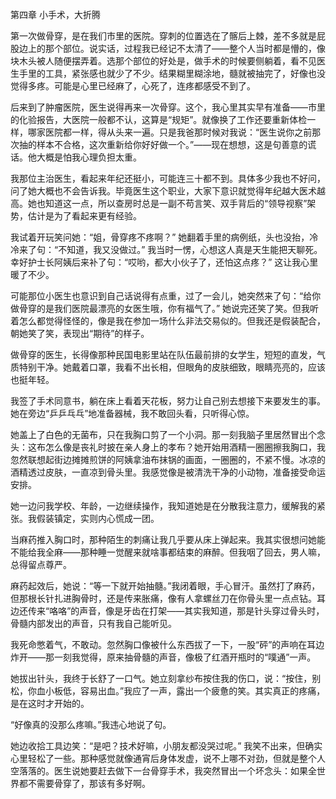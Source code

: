 第四章 小手术，大折腾

第一次做骨穿，是在我们市里的医院。穿刺的位置选在了髂后上棘，差不多就是屁股边上的那个部位。说实话，过程我已经记不太清了——整个人当时都是懵的，像块木头被人随便摆弄着。选那个部位的好处是，做手术的时候要侧躺着，看不见医生手里的工具，紧张感也就少了不少。结果糊里糊涂地，髓就被抽完了，好像也没觉得多疼。可能是心里已经麻了，心死了，连疼都感受不到了。

后来到了肿瘤医院，医生说得再来一次骨穿。这个，我心里其实早有准备——市里的化验报告，大医院一般都不认，这算是“规矩”。就像换了工作还要重新体检一样，哪家医院都一样，得从头来一遍。只是我爸那时候对我说：“医生说你之前那次抽的样本不合格，这次重新给你好好做一个。”——现在想想，这是句善意的谎话。他大概是怕我心理负担太重。

我那位主治医生，看起来年纪还挺小，可能连三十都不到。具体多少我也不好问，问了她大概也不会告诉我。毕竟医生这个职业，大家下意识就觉得年纪越大医术越高。她也知道这一点，所以查房时总是一副不苟言笑、双手背后的“领导视察”架势，估计是为了看起来更有经验。

我试着开玩笑问她：“姐，骨穿疼不疼啊？”
她翻着手里的病例纸，头也没抬，冷冷来了句：“不知道，我又没做过。”
我当时一愣，心想这人真是天生能把天聊死。幸好护士长阿姨后来补了句：“哎哟，都大小伙子了，还怕这点疼？”
这让我心里暖了不少。

可能那位小医生也意识到自己话说得有点重，过了一会儿，她突然来了句：“给你做骨穿的是我们医院最漂亮的女医生哦，你有福气了。”
她说完还笑了笑。但我听着怎么都觉得怪怪的，像是我在参加一场什么非法交易似的。但我还是假装配合，朝她笑了笑，表现出“期待”的样子。

做骨穿的医生，长得像那种民国电影里站在队伍最前排的女学生，短短的直发，气质特别干净。她戴着口罩，我看不出长相，但眼角的皮肤细致，眼睛亮亮的，应该也挺年轻。

我签了手术同意书，躺在床上看着天花板，努力让自己别去想接下来要发生的事。她在旁边“乒乒乓乓”地准备器械，我不敢回头看，只听得心惊。

她盖上了白色的无菌布，只在我胸口剪了一个小洞。那一刻我脑子里居然冒出个念头：这布怎么像是丧礼时披在亲人身上的孝布？她开始用酒精一圈圈擦我胸口，我忽然联想起街边摊摊煎饼的阿姨拿油布抹锅的画面，一圈圈的，不紧不慢。冰凉的酒精透过皮肤，一直凉到骨头里。我感觉像是被清洗干净的小动物，准备接受命运安排。

她一边问我学校、年龄，一边继续操作，我知道她是在分散我注意力，缓解我的紧张。我假装镇定，实则内心慌成一团。

当麻药推入胸口时，那种陌生的刺痛让我几乎要从床上弹起来。我其实很想问她能不能给我全麻——那种睡一觉醒来就啥事都结束的麻醉。但我咽了回去，男人嘛，总得留点尊严。

麻药起效后，她说：“等一下就开始抽髓。”我闭着眼，手心冒汗。虽然打了麻药，但那根长针扎进胸骨时，还是传来胀痛，像有人拿螺丝刀在你骨头里一点点钻。耳边还传来“咯咯”的声音，像是牙齿在打架——其实我知道，那是针头穿过骨头时，骨髓内部发出的声音，只有我自己能听见。

我死命憋着气，不敢动。忽然胸口像被什么东西拔了一下，一股“砰”的声响在耳边炸开——那一刻我觉得，原来抽骨髓的声音，像极了红酒开瓶时的“噗通”一声。

她拔出针头，我终于长舒了一口气。她立刻拿纱布按住我的伤口，说：“按住，别松，你血小板低，容易出血。”我应了一声，露出一个疲惫的笑。其实真正的疼痛，是在这时才开始的。

“好像真的没那么疼嘛。”我违心地说了句。

她边收拾工具边笑：“是吧？技术好嘛，小朋友都没哭过呢。”
我笑不出来，但确实心里轻松了一些。那种感觉就像通宵后身体发虚，说不上哪不对劲，但就是整个人空落落的。医生说她要赶去做下一台骨穿手术，我突然冒出一个坏念头：如果全世界都不需要骨穿了，那该有多好啊。